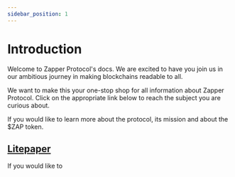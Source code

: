 ```yaml
---
sidebar_position: 1
---
```



# Introduction

Welcome to Zapper Protocol's docs. We are excited to have you join us in our ambitious journey in making blockchains readable to all. 

We want to make this your one-stop shop for all information about Zapper Protocol. Click on the appropriate link below to reach the subject you are curious about. 

If you would like to learn more about the protocol, its mission and about the $ZAP token.

[Litepaper](https://protocol.zapper.xyz/docs/litepaper)
---

If you would like to 
